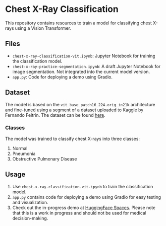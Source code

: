 # Chest X-Ray Classification

This repository contains resources to train a model for classifying chest X-rays using a Vision Transformer.

## Files

- `chest-x-ray-classification-vit.ipynb`: Jupyter Notebook for training the classification model.
- `chest-x-ray-practice-segmentation.ipynb`: A draft Jupyter Notebook for image segmentation. Not integrated into the current model version.
- `app.py`: Code for deploying a demo using Gradio.

## Dataset

The model is based on the `vit_base_patch16_224.orig_in21k` architecture and fine-tuned using a segment of a dataset uploaded to Kaggle by Fernando Feltrin. The dataset can be found [here](https://www.kaggle.com/datasets/fernando2rad/x-ray-lung-diseases-images-9-classes).

### Classes

The model was trained to classify chest X-rays into three classes:
1. Normal
2. Pneumonia
3. Obstructive Pulmonary Disease

## Usage

1. Use `chest-x-ray-classification-vit.ipynb` to train the classification model.
2. `app.py` contains code for deploying a demo using Gradio for easy testing and visualization.
3. Check out the in-progress demo at [HuggingFace Spaces](https://huggingface.co/spaces/jacquelinegrimm/xray-classifier). Please note that this is a work in progress and should not be used for medical decision-making.
